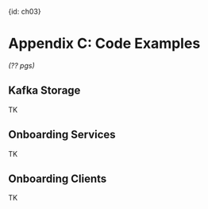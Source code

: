 {id: ch03}
# Appendix C: Code Examples 

*(?? pgs)*

## Kafka Storage
TK

## Onboarding Services
TK

## Onboarding Clients
TK



